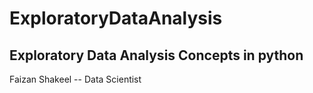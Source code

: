 # ExploratoryDataAnalysis

Exploratory Data Analysis Concepts in python
--
Faizan Shakeel
-- Data Scientist

